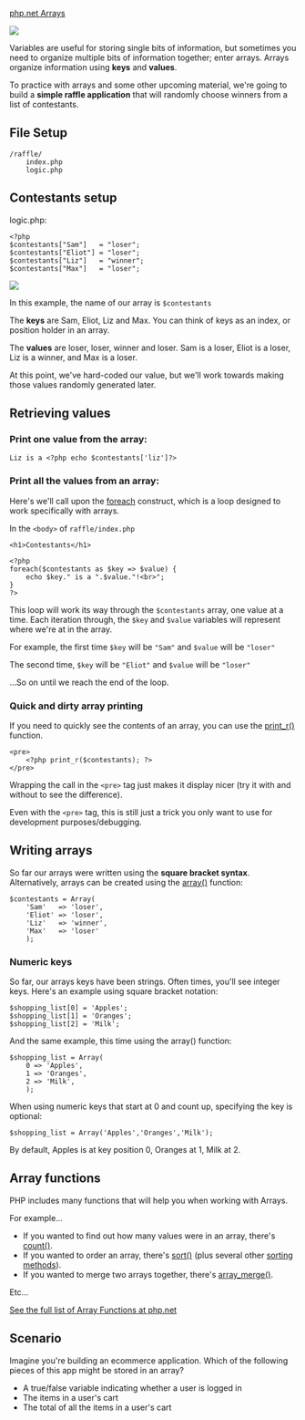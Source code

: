 [php.net Arrays](http://php.net/manual/en/language.types.array.php)

<img src='http://making-the-internet.s3.amazonaws.com/php-arrays.png'>

Variables are useful for storing single bits of information, but sometimes you need to organize multiple bits of information together; enter arrays. Arrays organize information using **keys** and **values**.

To practice with arrays and some other upcoming material, we're going to build a **simple raffle application** that will randomly choose winners from a list of contestants.

## File Setup

	/raffle/
		index.php
		logic.php 



## Contestants setup

logic.php:

	<?php
	$contestants["Sam"]   = "loser";
	$contestants["Eliot"] = "loser";
	$contestants["Liz"]   = "winner";
	$contestants["Max"]   = "loser";
	
<img src='http://thewc.co.s3.amazonaws.com/challenges/php-array-parts.png'>
	
In this example, the name of our array is `$contestants`

The **keys** are Sam, Eliot, Liz and Max. You can think of keys as an index, or position holder in an array.

The **values** are loser, loser, winner and loser. Sam is a loser, Eliot is a loser, Liz is a winner, and Max is a loser.

At this point, we've hard-coded our value, but we'll work towards making those values randomly generated later.


## Retrieving values

### Print one value from the array:

	Liz is a <?php echo $contestants['liz']?>
	
### Print all the values from an array:		

Here's we'll call upon the [foreach](http://www.php.net/manual/en/control-structures.foreach.php) construct, which is a loop designed to work specifically with arrays.

In the `<body>` of `raffle/index.php`

	<h1>Contestants</h1>
	
	<?php 
	foreach($contestants as $key => $value) {
		echo $key." is a ".$value."!<br>";
	}
	?>		
		
This loop will work its way through the `$contestants` array, one value at a time. Each iteration through, the `$key` and `$value` variables will represent where we're at in the array.

For example, the first time `$key` will be `"Sam"` and `$value` will be `"loser"`

The second time, `$key` will be `"Eliot"` and `$value` will be `"loser"`

...So on until we reach the end of the loop.


### Quick and dirty array printing
If you need to quickly see the contents of an array, you can use the [print_r()](http://www.php.net/manual/en/function.print-r.php) function.

	<pre>
		<?php print_r($contestants); ?>
	</pre>
	
Wrapping the call in the `<pre>` tag just makes it display nicer (try it with and without to see the difference). 

Even with the `<pre>` tag, this is still just a trick you only want to use for development purposes/debugging. 




## Writing arrays

So far our arrays were written using the **square bracket syntax**. Alternatively, arrays can be created using the [array()](http://us1.php.net/manual/en/function.array.php) function:

	$contestants = Array(
		'Sam'   => 'loser', 
		'Eliot' => 'loser', 
		'Liz'   => 'winner', 
		'Max'   => 'loser'
		);
		
		
		
### Numeric keys
So far, our arrays keys have been strings. Often times, you'll see integer keys. Here's an example using square bracket notation:	
	
	$shopping_list[0] = 'Apples';
	$shopping_list[1] = 'Oranges';
	$shopping_list[2] = 'Milk';

And the same example, this time using the array() function:

	$shopping_list = Array(
		0 => 'Apples',
		1 => 'Oranges',
		2 => 'Milk',
		);

When using numeric keys that start at 0 and count up, specifying the key is optional:

	$shopping_list = Array('Apples','Oranges','Milk');
	
By default, Apples is at key position 0, Oranges at 1, Milk at 2.




	
## Array functions
PHP includes many functions that will help you when working with Arrays.

For example...

* If you wanted to find out how many values were in an array, there's [count()](http://www.php.net/manual/en/function.count.php).
* If you wanted to order an array, there's [sort()](http://www.php.net/manual/en/function.sort.php) (plus several other [sorting methods](http://www.php.net/manual/en/array.sorting.php)).
* If you wanted to merge two arrays together, there's [array_merge()](http://www.php.net/manual/en/function.array-merge.php).

Etc...

[See the full list of Array Functions at php.net](http://php.net/manual/en/ref.array.php)



## Scenario
Imagine you're building an ecommerce application. Which of the following pieces of this app might be stored in an array?

* A true/false variable indicating whether a user is logged in
* The items in a user's cart
* The total of all the items in a user's cart